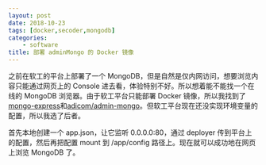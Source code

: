 ```yaml
---
layout: post
date: 2018-10-23
tags: [docker,secoder,mongodb]
categories:
    - software
title: 部署 adminMongo 的 Docker 镜像
---
```


之前在软工的平台上部署了一个 MongoDB，但是自然是仅内网访问，想要浏览内容只能通过网页上的 Console 进去看，体验特别不好。所以想着能不能找一个在线的 MongoDB 浏览器。由于软工平台只能部署 Docker 镜像，所以我找到了[mongo-express](https://hub.docker.com/_/mongo-express/)和[adicom/admin-mongo](https://hub.docker.com/r/adicom/admin-mongo/)。但软工平台现在还没实现环境变量的配置，所以我选了后者。

首先本地创建一个 app.json，让它监听 0.0.0.0:80，通过 deployer 传到平台上的配置，然后再把配置 mount 到 /app/config 路径上。现在就可以成功地在网页上浏览 MongoDB 了。
